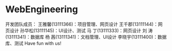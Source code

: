 WebEngineering
==============
开发团队成员：
王雅馨(13111366)：项目管理、网页设计
王千郡(13111144)：网页设计
孙华松(13111145)：UI设计、测试
马  丁(13111333)：网页设计
刘  涛(13111341)：数据库
杨  茜(13111341)：文档管理、UI设计
李晓宇(13111400)：数据库、测试
Have fun with us!
